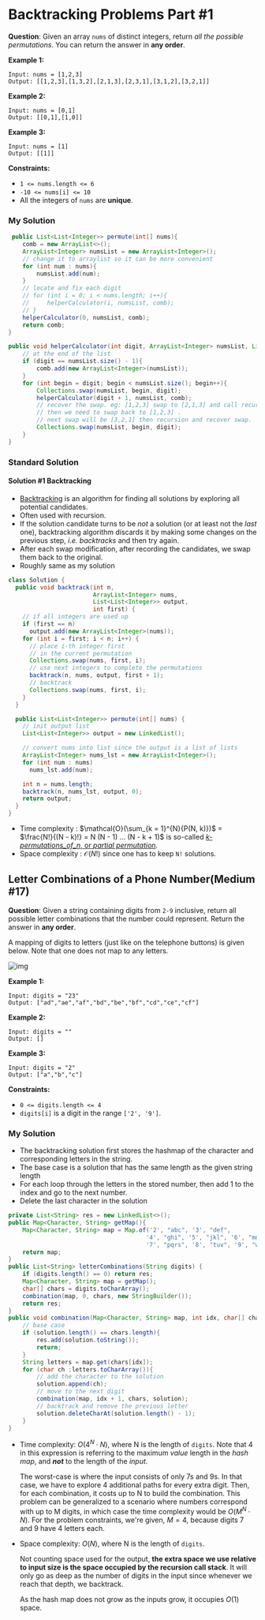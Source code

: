 # Backtracking Problems Part #1

**Question**: Given an array `nums` of distinct integers, return *all the possible permutations*. You can return the answer in **any order**.

**Example 1:**

```
Input: nums = [1,2,3]
Output: [[1,2,3],[1,3,2],[2,1,3],[2,3,1],[3,1,2],[3,2,1]]
```

**Example 2:**

```
Input: nums = [0,1]
Output: [[0,1],[1,0]]
```

**Example 3:**

```
Input: nums = [1]
Output: [[1]]
```

**Constraints:**

-   `1 <= nums.length <= 6`
-   `-10 <= nums[i] <= 10`
-   All the integers of `nums` are **unique**.

### My Solution

```java
 public List<List<Integer>> permute(int[] nums){
    comb = new ArrayList<>();
    ArrayList<Integer> numsList = new ArrayList<Integer>();
    // change it to arraylist so it can be more convenient
    for (int num : nums){
        numsList.add(num);
    }
    // locate and fix each digit
    // for (int i = 0; i < nums.length; i++){
    //     helperCalculator(i, numsList, comb);
    // }
    helperCalculator(0, numsList, comb);
    return comb;
}

public void helperCalculator(int digit, ArrayList<Integer> numsList, List<List<Integer>> comb){
    // at the end of the list
    if (digit == numsList.size() - 1){
        comb.add(new ArrayList<Integer>(numsList));
    }
    for (int begin = digit; begin < numsList.size(); begin++){
        Collections.swap(numsList, begin, digit);
        helperCalculator(digit + 1, numsList, comb);
        // recover the swap. eg: [1,2,3] swap to [2,1,3] and call recursion for [2,1,3]. 
        // then we need to swap back to [1,2,3] . 
        // next swap will be [3,2,1] then recursion and recover swap.
        Collections.swap(numsList, begin, digit);
    }
}
```

### Standard Solution 

#### Solution #1 Backtracking

*   [Backtracking](https://en.wikipedia.org/wiki/Backtracking) is an algorithm for finding all solutions by exploring all potential candidates. 
*   Often used with recursion.
*   If the solution candidate turns to be *not* a solution (or at least not the *last* one), backtracking algorithm discards it by making some changes on the previous step, *i.e.* *backtracks* and then try again.
*   After each swap modification, after recording the candidates, we swap them back to the original.
*   Roughly same as my solution

```java
class Solution {
  public void backtrack(int n,
                        ArrayList<Integer> nums,
                        List<List<Integer>> output,
                        int first) {
    // if all integers are used up
    if (first == n)
      output.add(new ArrayList<Integer>(nums));
    for (int i = first; i < n; i++) {
      // place i-th integer first 
      // in the current permutation
      Collections.swap(nums, first, i);
      // use next integers to complete the permutations
      backtrack(n, nums, output, first + 1);
      // backtrack
      Collections.swap(nums, first, i);
    }
  }

  public List<List<Integer>> permute(int[] nums) {
    // init output list
    List<List<Integer>> output = new LinkedList();

    // convert nums into list since the output is a list of lists
    ArrayList<Integer> nums_lst = new ArrayList<Integer>();
    for (int num : nums)
      nums_lst.add(num);

    int n = nums.length;
    backtrack(n, nums_lst, output, 0);
    return output;
  }
}
```

*   Time complexity : $\mathcal{O}(\sum_{k = 1}^{N}{P(N, k)})$ = $\frac{N!}{(N - k)!} = N (N - 1) ... (N - k + 1)$ is so-called [*k-permutations_of_n*, or *partial permutation*](https://en.wikipedia.org/wiki/Permutation#k-permutations_of_n).
*   Space complexity : $\mathcal{O}(N!)$ since one has to keep `N!` solutions.

## Letter Combinations of a Phone Number(Medium #17)

**Question**: Given a string containing digits from `2-9` inclusive, return all possible letter combinations that the number could represent. Return the answer in **any order**.

A mapping of digits to letters (just like on the telephone buttons) is given below. Note that one does not map to any letters.

![img](https://upload.wikimedia.org/wikipedia/commons/thumb/7/73/Telephone-keypad2.svg/200px-Telephone-keypad2.svg.png)

**Example 1:**

```
Input: digits = "23"
Output: ["ad","ae","af","bd","be","bf","cd","ce","cf"]
```

**Example 2:**

```
Input: digits = ""
Output: []
```

**Example 3:**

```
Input: digits = "2"
Output: ["a","b","c"]
```

**Constraints:**

-   `0 <= digits.length <= 4`
-   `digits[i]` is a digit in the range `['2', '9']`.

### My Solution

*   The backtracking solution first stores the hashmap of the character and corresponding letters in the string.
*   The base case is a solution that has the same length as the given string length
*   For each loop through the letters in the stored number, then add 1 to the index and go to the next number.
*   Delete the last character in the solution

```java
private List<String> res = new LinkedList<>();
public Map<Character, String> getMap(){
    Map<Character, String> map = Map.of('2', "abc", '3', "def",
                                       '4', "ghi", '5', "jkl", '6', "mno",
                                       '7', "pqrs", '8', "tuv", '9', "wxyz");
    return map;
}
public List<String> letterCombinations(String digits) {
    if (digits.length() == 0) return res;
    Map<Character, String> map = getMap();
    char[] chars = digits.toCharArray();
    combination(map, 0, chars, new StringBuilder());
    return res;
}
public void combination(Map<Character, String> map, int idx, char[] chars, StringBuilder solution){
    // base case
    if (solution.length() == chars.length){
        res.add(solution.toString());
        return;
    }
    String letters = map.get(chars[idx]);
    for (char ch :letters.toCharArray()){
        // add the character to the solution
        solution.append(ch);
        // move to the next digit
        combination(map, idx + 1, chars, solution);
        // backtrack and remove the previous letter
        solution.deleteCharAt(solution.length() - 1);
    }
}
```

*   Time complexity: $O(4^N \cdot N)$, where N is the length of `digits`. Note that 4 in this expression is referring to the maximum *value* length in the *hash map*, and ***not*** to the length of the *input*.

    The worst-case is where the input consists of only 7s and 9s. In that case, we have to explore 4 additional paths for every extra digit. Then, for each combination, it costs up to N to build the combination. This problem can be generalized to a scenario where numbers correspond with up to M digits, in which case the time complexity would be $O(M^N \cdot N)$. For the problem constraints, we're given, $M = 4,$ because digits 7 and 9 have 4 letters each.

*   Space complexity: $O(N)$, where N is the length of `digits`.

    Not counting space used for the output, **the extra space we use relative to input size is the space occupied by the recursion call stack**. It will only go as deep as the number of digits in the input since whenever we reach that depth, we backtrack.

    As the hash map does not grow as the inputs grow, it occupies $O(1)$ space.